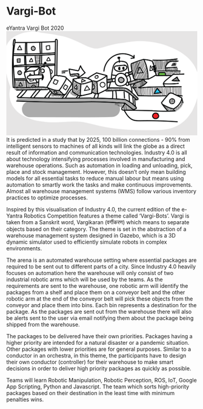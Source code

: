 # Vargi-Bot
eYantra Vargi Bot 2020
![Image of Yaktocat](https://raw.githubusercontent.com/souravjena/vb_assets/master/home/theme_vb.png)
It is predicted in a study that by 2025, 100 billion connections - 90% from intelligent sensors to machines of all kinds will link the globe as a direct result of information and communication technologies. Industry 4.0 is all about technology intensifying processes involved in manufacturing and warehouse operations. Such as automation in loading and unloading, pick, place and stock management. However, this doesn’t only mean building models for all essential tasks to reduce manual labour but means using automation to smartly work the tasks and make continuous improvements. Almost all warehouse management systems (WMS) follow various inventory practices to optimize processes.

Inspired by this visualisation of Industry 4.0, the current edition of the e-Yantra Robotics Competition features a theme called ‘Vargi-Bots’. Vargi is taken from a Sanskrit word, Vargikaran (वर्गीकरण) which means to separate objects based on their category. The theme is set in the abstraction of a warehouse management system designed in Gazebo, which is a 3D dynamic simulator used to efficiently simulate robots in complex environments.

The arena is an automated warehouse setting where essential packages are required to be sent out to different parts of a city. Since Industry 4.0 heavily focuses on automation here the warehouse will only consist of two industrial robotic arms which will be used by the teams. As the requirements are sent to the warehouse, one robotic arm will identify the packages from a shelf and place them on a conveyor belt and the other robotic arm at the end of the conveyor belt will pick these objects from the conveyor and place them into bins. Each bin represents a destination for the package. As the packages are sent out from the warehouse there will also be alerts sent to the user via email notifying them about the package being shipped from the warehouse.

The packages to be delivered have their own priorities. Packages having a higher priority are intended for a natural disaster or a pandemic situation. Other packages with lower priorities are for general purposes. Similar to a conductor in an orchestra, in this theme, the participants have to design their own conductor (controller) for their warehouse to make smart decisions in order to deliver high priority packages as quickly as possible.

Teams will learn Robotic Manipulation, Robotic Perception, ROS, IoT, Google App Scripting, Python and Javascript. The team which sorts high-priority packages based on their destination in the least time with minimum penalties wins.
